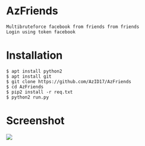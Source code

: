 # AzFriends
```
Multibruteforce facebook from friends from friends
Login using token facebook
```

# Installation
```
$ apt install python2
$ apt install git
$ git clone https://github.com/AzID17/AzFriends
$ cd AzFriends
$ pip2 install -r req.txt
$ python2 run.py
```

# Screenshot
<img src="https://a.top4top.io/p_17130jsok0.jpg">

